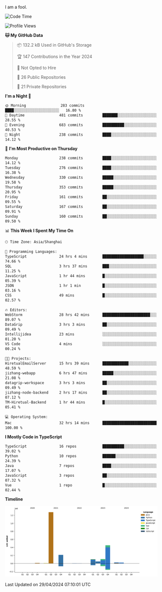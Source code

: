 I am a fool.

<!--START_SECTION:waka-->
![Code Time](http://img.shields.io/badge/Code%20Time-1%2C394%20hrs%2056%20mins-blue)

![Profile Views](http://img.shields.io/badge/Profile%20Views-0-blue)

**🐱 My GitHub Data** 

> 📦 132.2 kB Used in GitHub's Storage 
 > 
> 🏆 147 Contributions in the Year 2024
 > 
> 🚫 Not Opted to Hire
 > 
> 📜 26 Public Repositories 
 > 
> 🔑 21 Private Repositories 
 > 
**I'm a Night 🦉** 

```text
🌞 Morning                283 commits         ████░░░░░░░░░░░░░░░░░░░░░   16.80 % 
🌆 Daytime                481 commits         ███████░░░░░░░░░░░░░░░░░░   28.55 % 
🌃 Evening                683 commits         ██████████░░░░░░░░░░░░░░░   40.53 % 
🌙 Night                  238 commits         ████░░░░░░░░░░░░░░░░░░░░░   14.12 % 
```
📅 **I'm Most Productive on Thursday** 

```text
Monday                   238 commits         ████░░░░░░░░░░░░░░░░░░░░░   14.12 % 
Tuesday                  276 commits         ████░░░░░░░░░░░░░░░░░░░░░   16.38 % 
Wednesday                330 commits         █████░░░░░░░░░░░░░░░░░░░░   19.58 % 
Thursday                 353 commits         █████░░░░░░░░░░░░░░░░░░░░   20.95 % 
Friday                   161 commits         ██░░░░░░░░░░░░░░░░░░░░░░░   09.55 % 
Saturday                 167 commits         ██░░░░░░░░░░░░░░░░░░░░░░░   09.91 % 
Sunday                   160 commits         ██░░░░░░░░░░░░░░░░░░░░░░░   09.50 % 
```


📊 **This Week I Spent My Time On** 

```text
🕑︎ Time Zone: Asia/Shanghai

💬 Programming Languages: 
TypeScript               24 hrs 4 mins       ███████████████████░░░░░░   74.66 % 
SQL                      3 hrs 37 mins       ███░░░░░░░░░░░░░░░░░░░░░░   11.25 % 
JavaScript               1 hr 44 mins        █░░░░░░░░░░░░░░░░░░░░░░░░   05.39 % 
JSON                     1 hr 1 min          █░░░░░░░░░░░░░░░░░░░░░░░░   03.16 % 
CSS                      49 mins             █░░░░░░░░░░░░░░░░░░░░░░░░   02.57 % 

🔥 Editors: 
WebStorm                 28 hrs 42 mins      ██████████████████████░░░   89.07 % 
DataGrip                 3 hrs 3 mins        ██░░░░░░░░░░░░░░░░░░░░░░░   09.49 % 
Intellijidea             23 mins             ░░░░░░░░░░░░░░░░░░░░░░░░░   01.20 % 
VS Code                  4 mins              ░░░░░░░░░░░░░░░░░░░░░░░░░   00.24 % 

🐱‍💻 Projects: 
HiretualEmailServer      15 hrs 39 mins      ████████████░░░░░░░░░░░░░   48.59 % 
jizhang-webapp           6 hrs 47 mins       █████░░░░░░░░░░░░░░░░░░░░   21.08 % 
datagrip-workspace       3 hrs 3 mins        ██░░░░░░░░░░░░░░░░░░░░░░░   09.49 % 
jizhang-node-backend     2 hrs 17 mins       ██░░░░░░░░░░░░░░░░░░░░░░░   07.12 % 
TM-Hiretual-Backend      1 hr 44 mins        █░░░░░░░░░░░░░░░░░░░░░░░░   05.41 % 

💻 Operating System: 
Mac                      32 hrs 14 mins      █████████████████████████   100.00 % 
```

**I Mostly Code in TypeScript** 

```text
TypeScript               16 repos            ██████████░░░░░░░░░░░░░░░   39.02 % 
Python                   10 repos            ██████░░░░░░░░░░░░░░░░░░░   24.39 % 
Java                     7 repos             ████░░░░░░░░░░░░░░░░░░░░░   17.07 % 
JavaScript               3 repos             ██░░░░░░░░░░░░░░░░░░░░░░░   07.32 % 
Vue                      1 repo              █░░░░░░░░░░░░░░░░░░░░░░░░   02.44 % 
```



**Timeline**

![Lines of Code chart](https://raw.githubusercontent.com/VeejaLiu/VeejaLiu/master/assets/bar_graph.png)


 Last Updated on 29/04/2024 07:10:01 UTC
<!--END_SECTION:waka-->
